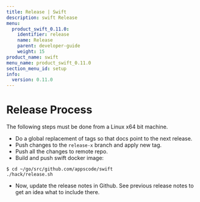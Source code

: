 ```yaml
---
title: Release | Swift
description: swift Release
menu:
  product_swift_0.11.0:
    identifier: release
    name: Release
    parent: developer-guide
    weight: 15
product_name: swift
menu_name: product_swift_0.11.0
section_menu_id: setup
info:
  version: 0.11.0
---
```


# Release Process

The following steps must be done from a Linux x64 bit machine.

- Do a global replacement of tags so that docs point to the next release.
- Push changes to the `release-x` branch and apply new tag.
- Push all the changes to remote repo.
- Build and push swift docker image:

```console
$ cd ~/go/src/github.com/appscode/swift
./hack/release.sh
```

- Now, update the release notes in Github. See previous release notes to get an idea what to include there.
